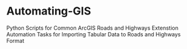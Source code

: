 # Automating-GIS
Python Scripts for Common ArcGIS Roads and Highways Extenstion Automation Tasks for Importing Tabular Data to Roads and Highways Format

